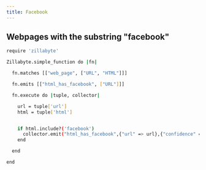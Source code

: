 ```yaml
---
title: Facebook
---
```

## Webpages with the substring "facebook"



``` bash
require 'zillabyte'

Zillabyte.simple_function do |fn| 

  fn.matches [["web_page", ["URL", "HTML"]]] 

  fn.emits [["html_has_facebook", ["URL"]]] 

  fn.execute do |tuple, collector| 

    url = tuple['url'] 
    html = tuple['html'] 


    if html.include?('facebook') 
      collector.emit("html_has_facebook",{"url" => url},{"confidence" => 1., "since" => Time.now.to_java, "source" => "") 
    end 

  end 

end
```




[HTML5 Boilerplate]: http://html5boilerplate.com/
[SMACSS]: http://smacss.com/
